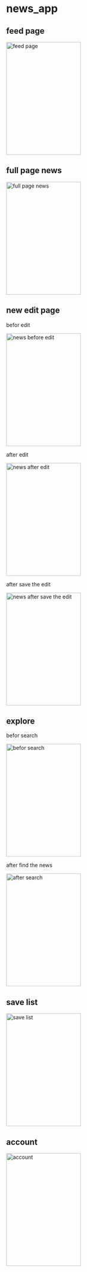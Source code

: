 # news_app

## feed page



<img src="https://github.com/ohob745/Project-4/assets/110139139/b88b8810-049b-4df1-9afd-05187a029335" alt="feed page" width="200" height="300">



## full page news



<img src="https://github.com/ohob745/Project-4/assets/110139139/afc8911d-cffd-4b01-9015-eb61b6e00d65" alt="full page news" width="200" height="300">



## new edit page



befor edit



<img src="https://github.com/ohob745/Project-4/assets/110139139/d490f762-a3cb-4e62-a4ea-a6ea3b943323" alt="news before edit" width="200" height="300">



after edit



<img src="https://github.com/ohob745/Project-4/assets/110139139/31ba8040-3131-4618-9a79-ad4218fd661d" alt="news after edit" width="200" height="300">



after save the edit



<img src="https://github.com/ohob745/Project-4/assets/110139139/395b6c24-33d9-43ba-9611-665fb6a12497" alt="news after save the edit" width="200" height="300">



## explore



befor search 



<img src="https://github.com/ohob745/Project-4/assets/110139139/f19f2c9b-c2c7-4cab-9d32-842b1d8c1795" alt="befor search" width="200" height="300">



after find the news



<img src="https://github.com/ohob745/Project-4/assets/110139139/ad9ad487-f7b8-4d8f-9165-e1b3b4666a4d" alt="after search" width="200" height="300">



## save list



<img src="https://github.com/ohob745/Project-4/assets/110139139/996bd95f-44cc-4c21-beac-6707f0a9d6e4" alt="save list" width="200" height="300">



## account



<img src="https://github.com/ohob745/Project-4/assets/110139139/8ee63b76-d5cc-4ca9-8d70-353a11f70c28" alt="account" width="200" height="300">


